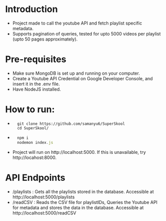 # Introduction 
- Project made to call the youtube API and fetch playlist specific metadata.
- Supports pagination of queries, tested for upto 5000 videos per playlist (upto 50 pages approximately).

# Pre-requisites
- Make sure MongoDB is set up and running on your computer.
- Create a Youtube API Credential on Google Developer Console, and insert it in the .env file.
- Have NodeJS installed.

# How to run: 
- ```shell
    git clone https://github.com/samanyu6/SuperSkool
    cd SuperSkool/
  ```
- ```javascript
    npm i
    nodemon index.js
  ```
- Project will run on http://localhost:5000. If this is unavailable, try http://locahost:8000.

# API Endpoints 
- /playlists : Gets all the playlists stored in the database. Accessible at http://localhost:5000/playlists
- /readCSV :  Reads the CSV file for playlistIDs, Queries the Youtube API for metadata and stores the data in the database. Accessible at http://localhost:5000/readCSV